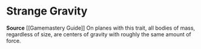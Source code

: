 ﻿---
id: '289'
name: Strange Gravity
rarity: Common
source: '[[DATABASE/source/Gamemastery Guide|Gamemastery Guide]]'
trait:
- Strange Gravity
type: Trait

---
# Strange Gravity

**Source** [[Gamemastery Guide]]
On planes with this trait, all bodies of mass, regardless of size, are centers of gravity with roughly the same amount of force.